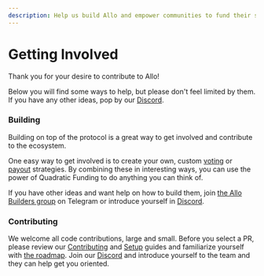 ```yaml
---
description: Help us build Allo and empower communities to fund their shared needs
---
```


# Getting Involved

Thank you for your desire to contribute to Allo!

Below you will find some ways to help, but please don't feel limited by them. If you have any other ideas, pop by our [Discord](https://discord.gg/gitcoin).

### Building

Building on top of the protocol is a great way to get involved and contribute to the ecosystem.

One easy way to get involved is to create your own, custom [voting](../core-concepts/voting-strategy.md) or [payout](../core-concepts/payout-strategy.md) strategies. By combining these in interesting ways, you can use the power of Quadratic Funding to do anything you can think of.

If you have other ideas and want help on how to build them, join [the Allo Builders group](https://t.me/+IExiDL8CTnFhZjcx) on Telegram or introduce yourself in [Discord](https://discord.com/invite/gitcoin).

### Contributing

We welcome all code contributions, large and small. Before you select a PR, please review our [Contributing](https://github.com/allo-protocol/contracts) and [Setup](https://github.com/allo-protocol/contracts) guides and familiarize yourself with [the roadmap](https://github.com/orgs/gitcoinco/projects/8/views/2). Join our [Discord](https://discord.com/invite/gitcoin) and introduce yourself to the team and they can help get you oriented.
